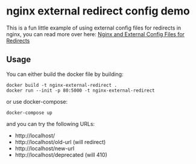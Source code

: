 # nginx external redirect config demo

This is a fun little example of using external config files for redirects in nginx, you can read more over here: [Nginx and External Config Files for Redirects](https://jonathanmh.com/nginx-and-external-config-files-for-redirects)

## Usage

You can either build the docker file by building:

```
docker build -t nginx-external-redirect .
docker run --init -p 80:5000 -t nginx-external-redirect
```

or use docker-compose:

```
docker-compose up
```

and you can try the following URLs:

* http://localhost/
* http://localhost/old-url (will redirect)
* http://localhost/new-url
* http://localhost/deprecated (will 410)

